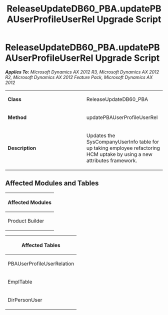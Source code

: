 ﻿---
title: ReleaseUpdateDB60_PBA.updatePBAUserProfileUserRel Upgrade Script
TOCTitle: ReleaseUpdateDB60_PBA.updatePBAUserProfileUserRel Upgrade Script
ms:assetid: b5baecd7-3fb6-7373-f368-becefd6b450e
ms:mtpsurl: https://msdn.microsoft.com/en-us/library/JJ736997(v=AX.60)
ms:contentKeyID: 49710681
ms.date: 05/18/2015
mtps_version: v=AX.60
---

# ReleaseUpdateDB60\_PBA.updatePBAUserProfileUserRel Upgrade Script 


_**Applies To:** Microsoft Dynamics AX 2012 R3, Microsoft Dynamics AX 2012 R2, Microsoft Dynamics AX 2012 Feature Pack, Microsoft Dynamics AX 2012_

<table>
<colgroup>
<col style="width: 50%" />
<col style="width: 50%" />
</colgroup>
<tbody>
<tr class="odd">
<td><p><strong>Class</strong></p></td>
<td><p>ReleaseUpdateDB60_PBA</p></td>
</tr>
<tr class="even">
<td><p><strong>Method</strong></p></td>
<td><p>updatePBAUserProfileUserRel</p></td>
</tr>
<tr class="odd">
<td><p><strong>Description</strong></p></td>
<td><p>Updates the SysCompanyUserInfo table for up taking employee refactoring HCM uptake by using a new attributes framework.</p></td>
</tr>
</tbody>
</table>


## Affected Modules and Tables

<table>
<colgroup>
<col style="width: 100%" />
</colgroup>
<thead>
<tr class="header">
<th><p>Affected Modules</p></th>
</tr>
</thead>
<tbody>
<tr class="odd">
<td><p>Product Builder</p></td>
</tr>
</tbody>
</table>


<table>
<colgroup>
<col style="width: 100%" />
</colgroup>
<thead>
<tr class="header">
<th><p>Affected Tables</p></th>
</tr>
</thead>
<tbody>
<tr class="odd">
<td><p>PBAUserProfileUserRelation</p></td>
</tr>
<tr class="even">
<td><p>EmplTable</p></td>
</tr>
<tr class="odd">
<td><p>DirPersonUser</p></td>
</tr>
</tbody>
</table>

  


